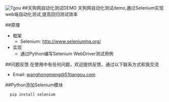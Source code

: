 ![Tgou](http://www.51tiangou.com/img/logo.jpg)
##天狗网自动化测试DEMO
天狗网自动化测试demo,通过Selenium实现web端自动化测试,提高回归测试效率

##原理

* 框架
    * Selenium: http://www.seleniumhq.org/
* 实现
    * 通过Python编写Selenium WebDriver测试用例

##问题反馈
在使用中有任何问题，欢迎提供反馈，通过以下联系方式和我交流

* Email: wanghongmeng@51tiangou.com

##Python添加Selenium模块

```javascript
  pip install selenium
```